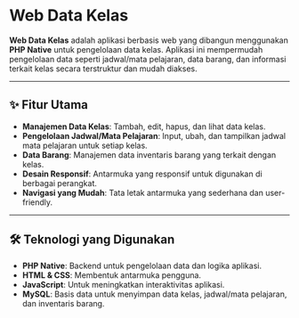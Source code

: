 # Web Data Kelas

**Web Data Kelas** adalah aplikasi berbasis web yang dibangun menggunakan **PHP Native** untuk pengelolaan data kelas. Aplikasi ini mempermudah pengelolaan data seperti jadwal/mata pelajaran, data barang, dan informasi terkait kelas secara terstruktur dan mudah diakses.

---

## ✨ Fitur Utama
- **Manajemen Data Kelas**: Tambah, edit, hapus, dan lihat data kelas.
- **Pengelolaan Jadwal/Mata Pelajaran**: Input, ubah, dan tampilkan jadwal mata pelajaran untuk setiap kelas.
- **Data Barang**: Manajemen data inventaris barang yang terkait dengan kelas.
- **Desain Responsif**: Antarmuka yang responsif untuk digunakan di berbagai perangkat.
- **Navigasi yang Mudah**: Tata letak antarmuka yang sederhana dan user-friendly.

---

## 🛠️ Teknologi yang Digunakan
- **PHP Native**: Backend untuk pengelolaan data dan logika aplikasi.
- **HTML & CSS**: Membentuk antarmuka pengguna.
- **JavaScript**: Untuk meningkatkan interaktivitas aplikasi.
- **MySQL**: Basis data untuk menyimpan data kelas, jadwal/mata pelajaran, dan inventaris barang.
